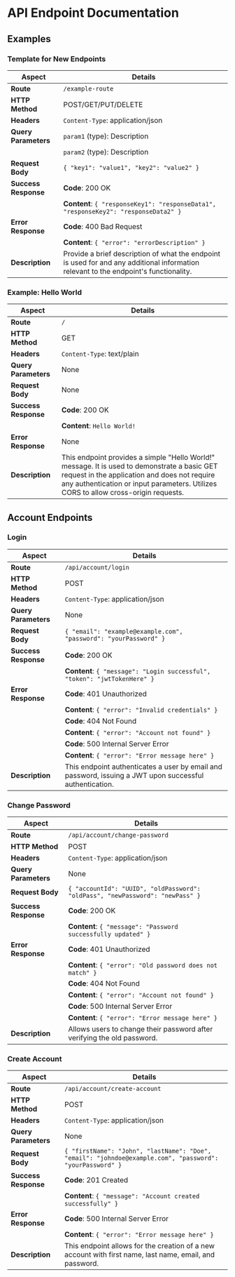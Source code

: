 # API Endpoint Documentation

## Examples

### Template for New Endpoints

| Aspect            | Details                                       |
|-------------------|-----------------------------------------------|
| **Route**         | `/example-route`                              |
| **HTTP Method**   | POST/GET/PUT/DELETE                           |
| **Headers**       | `Content-Type`: application/json              |
| **Query Parameters** | `param1` (type): Description             |
|                   | `param2` (type): Description                  |
| **Request Body**  | `{ "key1": "value1", "key2": "value2" }`      |
| **Success Response** | **Code**: 200 OK                         |
|                   | **Content**: `{ "responseKey1": "responseData1", "responseKey2": "responseData2" }` |
| **Error Response**| **Code**: 400 Bad Request                     |
|                   | **Content**: `{ "error": "errorDescription" }`|
| **Description**   | Provide a brief description of what the endpoint is used for and any additional information relevant to the endpoint's functionality. |

### Example: Hello World

| Aspect            | Details                                       |
|-------------------|-----------------------------------------------|
| **Route**         | `/`                                           |
| **HTTP Method**   | GET                                           |
| **Headers**       | `Content-Type`: text/plain                    |
| **Query Parameters** | None                                      |
| **Request Body**  | None                                          |
| **Success Response** | **Code**: 200 OK                         |
|                   | **Content**: `Hello World!`                   |
| **Error Response**| None                                          |
| **Description**   | This endpoint provides a simple "Hello World!" message. It is used to demonstrate a basic GET request in the application and does not require any authentication or input parameters. Utilizes CORS to allow cross-origin requests. |

## Account Endpoints

### Login

| Aspect            | Details                                       |
|-------------------|-----------------------------------------------|
| **Route**         | `/api/account/login`                          |
| **HTTP Method**   | POST                                          |
| **Headers**       | `Content-Type`: application/json              |
| **Query Parameters** | None                                      |
| **Request Body**  | `{ "email": "example@example.com", "password": "yourPassword" }` |
| **Success Response** | **Code**: 200 OK                         |
|                   | **Content**: `{ "message": "Login successful", "token": "jwtTokenHere" }` |
| **Error Response**| **Code**: 401 Unauthorized                   |
|                   | **Content**: `{ "error": "Invalid credentials" }` |
|                   | **Code**: 404 Not Found                      |
|                   | **Content**: `{ "error": "Account not found" }`|
|                   | **Code**: 500 Internal Server Error          |
|                   | **Content**: `{ "error": "Error message here" }` |
| **Description**   | This endpoint authenticates a user by email and password, issuing a JWT upon successful authentication. |

### Change Password

| Aspect            | Details                                       |
|-------------------|-----------------------------------------------|
| **Route**         | `/api/account/change-password`                |
| **HTTP Method**   | POST                                          |
| **Headers**       | `Content-Type`: application/json              |
| **Query Parameters** | None                                      |
| **Request Body**  | `{ "accountId": "UUID", "oldPassword": "oldPass", "newPassword": "newPass" }` |
| **Success Response** | **Code**: 200 OK                         |
|                   | **Content**: `{ "message": "Password successfully updated" }` |
| **Error Response**| **Code**: 401 Unauthorized                   |
|                   | **Content**: `{ "error": "Old password does not match" }` |
|                   | **Code**: 404 Not Found                      |
|                   | **Content**: `{ "error": "Account not found" }`|
|                   | **Code**: 500 Internal Server Error          |
|                   | **Content**: `{ "error": "Error message here" }` |
| **Description**   | Allows users to change their password after verifying the old password. |

### Create Account

| Aspect            | Details                                       |
|-------------------|-----------------------------------------------|
| **Route**         | `/api/account/create-account`                 |
| **HTTP Method**   | POST                                          |
| **Headers**       | `Content-Type`: application/json              |
| **Query Parameters** | None                                      |
| **Request Body**  | `{ "firstName": "John", "lastName": "Doe", "email": "johndoe@example.com", "password": "yourPassword" }` |
| **Success Response** | **Code**: 201 Created                    |
|                   | **Content**: `{ "message": "Account created successfully" }` |
| **Error Response**| **Code**: 500 Internal Server Error          |
|                   | **Content**: `{ "error": "Error message here" }` |
| **Description**   | This endpoint allows for the creation of a new account with first name, last name, email, and password. |
